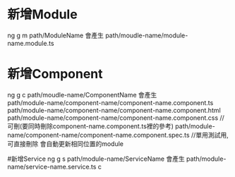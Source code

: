 # 新增Module
ng g m path/ModuleName
會產生
path/moudle-name/module-name.module.ts

# 新增Component

ng g c path/moudle-name/ComponentName
會產生  
path/module-name/component-name/component-name.component.ts
path/module-name/component-name/component-name.component.html
path/module-name/component-name/component-name.component.css    //可刪(要同時刪除component-name.component.ts裡的參考)
path/module-name/component-name/component-name.component.spec.ts    //單用測試用, 可直接刪除
會自動更新相同位置的module

#新增Service
ng g s path/module-name/ServiceName
會產生
path/module-name/service-name.service.ts
c